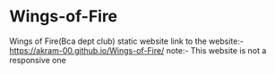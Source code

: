 
# Wings-of-Fire
Wings of Fire(Bca dept club) static website 
link to the website:-
https://akram-00.github.io/Wings-of-Fire/
note:-
This website is not a responsive one
